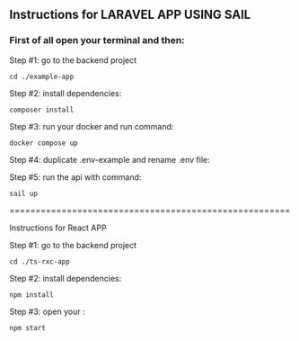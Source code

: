 ## Instructions for LARAVEL APP USING SAIL

### First of all open your terminal and then:

Step #1: go to the backend project

```
cd ./example-app
```

Step #2: install dependencies:

```
composer install
```

Step #3: run your docker and run command:

```
docker compose up
```

Step #4: duplicate .env-example and rename .env file:

Step #5: run the api with command:

```
sail up
```

======================================================

Instructions for React APP

Step #1: go to the backend project

```
cd ./ts-rxc-app
```

Step #2: install dependencies:

```
npm install
```

Step #3: open your :

```
npm start
```
